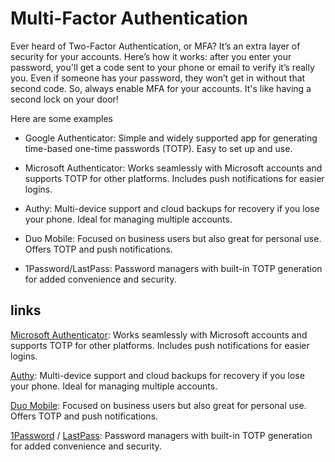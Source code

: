 # Multi-Factor Authentication

Ever heard of Two-Factor Authentication, or MFA? It’s an extra layer of security for your accounts. Here’s how it works: after you enter your password, you'll get a code sent to your phone or email to verify it’s really you. Even if someone has your password, they won’t get in without that second code. So, always enable MFA for your accounts. It's like having a second lock on your door!

Here are some examples

- Google Authenticator: Simple and widely supported app for generating time-based one-time passwords (TOTP). Easy to set up and use.

- Microsoft Authenticator: Works seamlessly with Microsoft accounts and supports TOTP for other platforms. Includes push notifications for easier logins.

- Authy: Multi-device support and cloud backups for recovery if you lose your phone. Ideal for managing multiple accounts.

- Duo Mobile: Focused on business users but also great for personal use. Offers TOTP and push notifications.

- 1Password/LastPass: Password managers with built-in TOTP generation for added convenience and security.

## links

 [Microsoft Authenticator](https://www.microsoft.com/en-us/security/mobile-authenticator-app): Works seamlessly with Microsoft accounts and supports TOTP for other platforms. Includes push notifications for easier logins.

 [Authy](https://authy.com/): Multi-device support and cloud backups for recovery if you lose your phone. Ideal for managing multiple accounts.

 [Duo Mobile](https://duo.com/product/multi-factor-authentication-mfa): Focused on business users but also great for personal use. Offers TOTP and push notifications.

 [1Password](https://1password.com/) / [LastPass](https://www.lastpass.com/): Password managers with built-in TOTP generation for added convenience and security.

